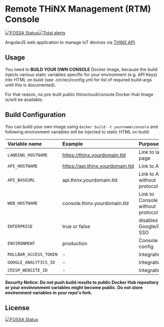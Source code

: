 # Remote THiNX Management (RTM) Console

[![FOSSA Status](https://app.fossa.io/api/projects/git%2Bgithub.com%2Fsuculent%2Fthinx-console.svg?type=shield)](https://app.fossa.io/projects/git%2Bgithub.com%2Fsuculent%2Fthinx-console?ref=badge_shield)[![Total alerts](https://img.shields.io/lgtm/alerts/g/suculent/thinx-console.svg?logo=lgtm&logoWidth=18)](https://lgtm.com/projects/g/suculent/thinx-console/alerts/)

AngularJS web application to manage IoT devices via [THiNX API](https://github.com/suculent/thinx-device-api).

## Usage

You need to **BUILD YOUR OWN CONSOLE** Docker image, because the build injects various static variables specific for your environment (e.g. API Keys) into HTML on build (see .circleci/config.yml for list of required build-args until this is documented).

For that reason, no pre-built public thinxcloud/console Docker Hub Image is/will be available.

## Build Configuration

You can build your own image using `docker build -t yourname\console` and following environment variables will be injected to static HTML on build:

| Variable name          | Example                          | Purpose                          | Default                 |
|:-----------------------|:---------------------------------|:---------------------------------|:------------------------|
| `LANDING_HOSTNAME`     | https://thinx.yourdomain.tld     | Link to landing page             | https://thinx.cloud     |
| `API_HOSTNAME`         | https://api.thinx.yourdomain.tld | Link to API                      | https://api.thinx.cloud |
| `API_BASEURL`          | api.thinx.yourdomain.tld         | Link to API without protocol     | api.thinx.cloud         |
| `WEB_HOSTNAME`         | console.thinx.yourdomain.tld     | Link to Console without protocol | rtm.thinx.cloud         |
| `ENTERPRISE`				| true or false                    | disables Google/GitHub SSO       | false                   |
| `ENVIRONMENT`			| production                       | Console build config             | development             |
| `ROLLBAR_ACCESS_TOKEN` | -                                | Integration                      | see Rollbar             |
| `GOOGLE_ANALYTICS_ID`  | -                                | Integration                      | see GAI                 |
| `CRISP_WEBSITE_ID`     | -                                | Integration                      | see Crisp.io            |

**Security Notice: Do not push build results to public Docker Hub repository or your envinronment variables might become public. Do not store environment variables in your repo's fork.**


## License

[![FOSSA Status](https://app.fossa.io/api/projects/git%2Bgithub.com%2Fsuculent%2Fthinx-console.svg?type=large)](https://app.fossa.io/projects/git%2Bgithub.com%2Fsuculent%2Fthinx-console?ref=badge_large)
